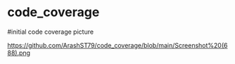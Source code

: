 # code_coverage

#initial code coverage picture

https://github.com/ArashST79/code_coverage/blob/main/Screenshot%20(688).png
